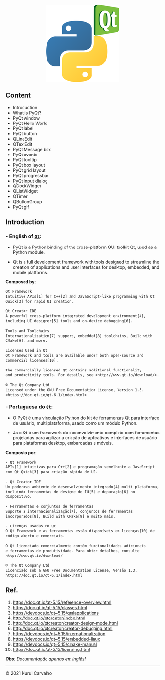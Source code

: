 <div align="center">

![pyqt-logo](https://github.com/Nurul-GC/pyqt-tutorial/raw/main/docs/img/pyqt.png)

</div>
  
## Content

- Introduction
- What is PyQt?
- PyQt window
- PyQt Hello World
- PyQt label
- PyQt button
- QLineEdit
- QTextEdit
- PyQt Message box
- PyQt events
- PyQt tooltip
- PyQt box layout
- PyQt grid layout
- PyQt progressbar
- PyQt input dialog
- QDockWidget
- QListWidget
- QTimer
- QButtonGroup
- PyQt gif

## Introduction 

### - English of [`Qt`](https://www.qt.io/):
  
- PyQt is a Python binding of the cross-platform GUI toolkit Qt, used as a Python module.
  
- Qt is a full development framework with tools designed to streamline the creation of applications and user interfaces for desktop, embedded, and mobile platforms.
    
**Composed by**:

    Qt Framework
    Intuitive APIs[1] for C++[2] and JavaScript-like programming with Qt Quick[3] for rapid UI creation.
    
    Qt Creator IDE
    A powerful cross-platform integrated development environment[4], including UI designer[5] tools and on-device debugging[6].
    
    Tools and Toolchains
    Internationalization[7] support, embedded[8] toolchains, Build with CMake[9], and more.
    
    Licenses Used in Qt
    Qt Framework and tools are available under both open-source and commercial licenses[10].
    
    The commercially licensed Qt contains additional functionality
    and productivity tools. For details, see <http://www.qt.io/download/>.
    
    © The Qt Company Ltd
    Licensed under the GNU Free Documentation License, Version 1.3.
    <https://doc.qt.io/qt-6.1/index.html>

### - Portuguesa do [`Qt`](https://www.qt.io/):

- O PyQt é uma vinculação Python do kit de ferramentas Qt para interface de usuário, multi plataforma, usado como um módulo Python.

- Ja o Qt é um framework de desenvolvimento completo com ferramentas projetadas para agilizar a criação de aplicativos e interfaces de usuário para plataformas desktop, embarcadas e móveis.

**Composto por**:

    - Qt Framework
    APIs[1] intuitivas para C++[2] e programação semelhante a JavaScript com Qt Quick[3] para criação rápida de UI.
    
    - Qt Creator IDE
    Um poderoso ambiente de desenvolvimento integrado[4] multi plataforma, 
    incluindo ferramentas de designe de IU[5] e depuração[6] no dispositivo.
    
    - Ferramentas e conjuntos de ferramentas
    Suporte à internacionalização[7], conjuntos de ferramentas incorporados[8], Build with CMake[9] e muito mais.
    
    - Licenças usadas no Qt
    O Qt Framework e as ferramentas estão disponíveis em licenças[10] de código aberto e comerciais.
    
    O Qt licenciado comercialmente contém funcionalidades adicionais
    e ferramentas de produtividade. Para obter detalhes, consulte http://www.qt.io/download/
    
    © The Qt Company Ltd
    Licenciado sob a GNU Free Documentation License, Versão 1.3.
    https://doc.qt.io/qt-6.1/index.html

## Ref.

1. <https://doc.qt.io/qt-5.15/reference-overview.html>
2. <https://doc.qt.io/qt-5.15/classes.html>
3. <https://devdocs.io/qt~5.15/qmlapplications>
4. <http://doc.qt.io/qtcreator/index.html>
5. <http://doc.qt.io/qtcreator/creator-design-mode.html>
6. <http://doc.qt.io/qtcreator/creator-debugging.html>
7. <https://devdocs.io/qt~5.15/internationalization>
8. <https://devdocs.io/qt~5.15/embedded-linux>
9. <https://devdocs.io/qt~5.15/cmake-manual>
10. <https://doc.qt.io/qt-5.15/licensing.html>

_**Obs**: Documentação apenas em inglês!_

---

&copy; 2021 Nurul Carvalho
